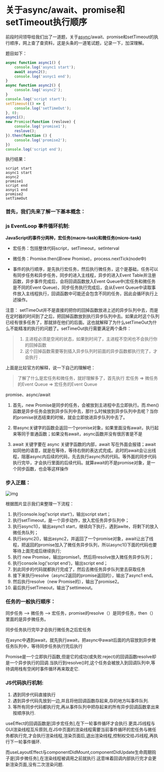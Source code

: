 # 关于async/await、promise和setTimeout执行顺序

前段时间领导给我们出了一道题，关于[async](https://so.csdn.net/so/search?q=async&spm=1001.2101.3001.7020)/await、promise和setTimeout的执行顺序，网上查了查资料，这是头条的一道笔试题，记录一下，加深理解。

题目如下：

```js
async function async1() {
	console.log('async1 start');
	await async2();
	console.log('asnyc1 end');
}
async function async2() {
	console.log('async2');
}
console.log('script start');
setTimeout(() => {
	console.log('setTimeOut');
}, 0);
async1();
new Promise(function (reslove) {
	console.log('promise1');
	reslove();
}).then(function () {
	console.log('promise2');
})
console.log('script end');
```

执行结果：

```
script start
async1 start
async2
promise1
script end
asnyc1 end
promise2
setTimeOut
```

### 首先，我们先来了解一下基本概念：

### js EventLoop 事件循环机制:

**JavaScript的事件分两种，宏任务(macro-task)**和**微任务(micro-task)**

+ 宏任务：包括整体代码script，setTimeout，setInterval
+ 微任务：Promise.then(非new Promise)，process.nextTick(node中)

+ 事件的执行顺序，是先执行宏任务，然后执行微任务，这个是基础，任务可以有同步任务和异步任务，同步的进入主线程，异步的进入Event Table并注册函数，异步事件完成后，会将回调函数放入Event Queue中(宏任务和微任务是不同的Event Queue)，同步任务执行完成后，会从Event Queue中读取事件放入主线程执行，回调函数中可能还会包含不同的任务，因此会循环执行上述操作。
  

注意： setTimeOut并不是直接的把你的回掉函数放进上述的异步队列中去，而是在定时器的时间到了之后，把回掉函数放到执行异步队列中去。如果此时这个队列已经有很多任务了，那就排在他们的后面。这也就解释了为什么setTimeOut为什么不能精准的执行的问题了。setTimeOut执行需要满足两个条件：


> 1. 主进程必须是空闲的状态，如果到时间了，主进程不空闲也不会执行你的回掉函数 
> 2. 这个回掉函数需要等到插入异步队列时前面的异步函数都执行完了，才会执行 .

上面是比较官方的解释，说一下自己的理解吧：

> 了解了什么是宏任务和微任务，就好理解多了，首先执行 宏任务 => 微任务的Event Queue => 宏任务的Event Queue

promise、async/await

1. 首先，new Promise是同步的任务，会被放到主进程中去立即执行。而.then()函数是异步任务会放到异步队列中去，那什么时候放到异步队列中去呢？当你的promise状态结束的时候，就会立即放进异步队列中去了。

2. 带async关键字的函数会返回一个promise对象，如果里面没有await，执行起来等同于普通函数；如果没有await，async函数并没有很厉害是不是
3. await 关键字要在 async 关键字函数的内部，await 写在外面会报错；await如同他的语意，就是在等待，等待右侧的表达式完成。此时的await会让出线程，阻塞async内后续的代码，先去执行async外的代码。等外面的同步代码执行完毕，才会执行里面的后续代码。就算await的不是promise对象，是一个同步函数，也会等这样操作

### 步入正题：

![img](https://img-blog.csdnimg.cn/20190322161332450.png?x-oss-process=image/watermark,type_ZmFuZ3poZW5naGVpdGk,shadow_10,text_aHR0cHM6Ly9ibG9nLmNzZG4ubmV0L3l1bl9ob3U=,size_16,color_FFFFFF,t_70)

根据图片显示我们来整理一下流程：

1. 执行console.log('script start')，输出script start；
2. 执行setTimeout，是一个异步动作，放入宏任务异步队列中；
3. 执行async1()，输出async1 start，继续向下执行，遇到awite，将剩下的放入微任务队列；
4. 执行async2()，输出async2，并返回了一个promise对象，await让出了线程，把返回的promise加入了微任务异步队列，所以async1()下面的代码也要等待上面完成后继续执行;
5. 执行 new Promise，输出promise1，然后将resolve放入微任务异步队列；
6. 执行console.log('script end')，输出script end；
7. 到此同步的代码就都执行完成了，然后去微任务异步队列里去获取任务
8. 接下来执行resolve（async2返回的promise返回的），输出了async1 end。
9. 然后执行resolve（new Promise的），输出了promise2。
10. 最后执行setTimeout，输出了settimeout。
    

### 任务的一般执行顺序：

同步任务 --> 微任务 --> 宏任务，promise的resolve（）是同步任务，then（）里面的是异步微任务。

同步任务执行完毕才会执行微任务之后宏任务

在async中遇到await，就先执行await，把async中await后面的内容放到异步微任务队列中，等待同步任务执行完后执行

Promise是一个立即执行函数,但是它的成功(或失败:reject)的回调函数resolve却是一个异步执行的回调.当执行到resolve()时,这个任务会被放入到回调队列中,等待调用栈有空闲时事件循环再来取走它.



### **JS代码执行机制:**

1. 遇到同步代码直接执行
2. 遇到异步代码先放到一边,并且将他回调函数存起来,存的地方叫事件队列.
3. 等所有同步代码都执行完,再从事件队列中把存起来的所有异步回调函数拿出来按顺序执行.

useEffect的回调函数是[异步宏任务],在下一轮事件循环才会执行.更具JS线程与GUI渲染线程互斥原则,在JS中页面的渲染线程需要当前事件循环的宏任务与微任务都执行完,才会执行渲染线程,渲染页面后,退出渲染线程,控制权交给JS线程,再执行下一轮事件循环.

而useLayoutEffect与componentDidMount,componentDidUpdate生命周期钩子是[异步微任务],在渲染线程被调用之前就执行.这意味着回调内部执行完才会更新渲染页面,没有二次渲染问题.